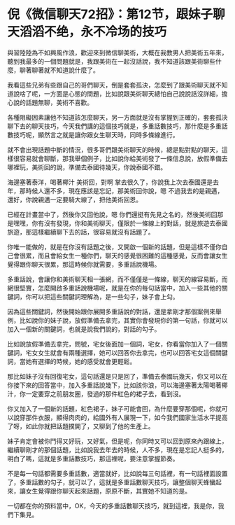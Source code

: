 # 倪《微信聊天72招》：第12节，跟妹子聊天滔滔不绝，永不冷场的技巧

與習陸陸為不如興風作浪，歡迎來到微信聊美術，大概在我教男人把美術五年來，聽到我最多的一個問題就是，我跟美術在一起沒話說，我不知道該跟美術聊些什麼，聊著聊著就不知道說什麼了。

我看這些兄弟有些跟自己的哥們聊天，倒是套套孤決，怎麼到了跟美術聊天就不知道說啥了呢，一方面是心態的問題，比如說跟美術聊天總怕自己說說話沒詳細，擔心說的話題無聊，美術不喜歡。

各種阻礙因素讓他不知道該怎麼聊天，另一方面就是沒有掌握到正確的，套套孤決聊下去的聊天技巧，今天我們講的這個技巧就是，多重話數技巧，那什麼是多重話數技巧呢，顯然言之就是讓你跟女生聊天時，同時多條線進行。

就不會出現話題中斷的情況，很多哥們跟美術聊天的時候，總是點對點的聊天，這樣很容易就會聊斷，那我舉個例子，比如說你給美術發了一條信息說，放假準備去哪裡玩，美術回的說，準備去泰國待幾天，你說泰國不錯。

海邊塞著泰洋，喝著椰汁 美術回，對啊 掌去很久了，你說我上次去泰國還是去年，那時候人還不多，現在應該是忘記，那美術回你說，嗯 不過我去的是親邁，還好，你說親邁一定要騎大線了，把他美術回恩。

已經在計畫當中了，然後你又回他說，嗯 你們還挺有先見之名的，然後美術回那是嘿嘿，你有沒有發現，你和美術聊天，僅限於一條線上的對話，就是旅遊去泰國旅遊，那這樣繼續聊下去的話，很容易就沒有話題了。

你唯一能做的，就是在你沒有話題之後，又開啟一個新的話題，但是這樣不僅你自己會很累，而且會給女生一種你們，聊天的感覺很困難的這種感覺，反而會讓女生覺得跟你聊天很累，那這時候你就需要，多重話說機場。

多重話說，會讓你和美術聊天相一張網，而不僅僅是一條線，聊天的線容易斷，而網很堅實，怎麼開啟多重話說機場呢，就是在你的每句話當中，加入一些其他的關鍵詞，你可以把這些關鍵詞理解為，是一些勾子，妹子會上勾。

因為這些關鍵詞，然後開始跟你展開多重話說的對話，還是拿剛才那個案例來舉例，比如說你的妹子說，放假準備去拿完，其實你會發現你的第一句話，你就可以加入一個新的關鍵詞，也就是說我們說的，對話的勾子。

比如說放假準備去拿完，問號，宅女後面加一個詞，宅女，你看當你加入了一個關鍵詞，宅女女生就會有兩種選擇，她可以回答你去拿完，也可以回答宅女這個關鍵詞，當她有選擇的時候，她的感受就會更輕鬆。

那比如妹子沒有回復宅女，這句話還是只是回了，準備去泰國玩幾天，你又可以在你接下來的回答當中，加入多重話說幾下，比如該你浪，可以海邊塞著太陽喝著椰汁，你一定要穿之前朋友圈，發過的那件紅色的裙子去，看到沒。

你又加入了一個新的話題，紅色裙子，妹子可能會回，為什麼要穿那個呢，你就可以說穿那件衣服，顯得肉肉的，給國外有人展現一下，如今我們國家生活水平提高了呀，如此你就把話題撲開了，又聊到了他的生產上。

妹子肯定會被你鬥得又好玩，又好氣，但是呢，你同時又可以回到原來內跟線上，繼續聊剛才的那個話題，比如說我去年去的時候，人不多，現在是忘記人挺多的，明白了嗎，這就是多重話數技巧，那這裡呢，要注意掌握節奏。

不是每一句話都需要多重話數，適當就好，比如說每三句話裡，有一句話裡面設置了，多重話數的勾子，就可以了，這就是多重話數聊天技巧，讓整個聊天蜂蠻起來，讓女生覺得跟你聊天起來話題，原原不斷，其實她不知道的是。

一切都在你的預料當中，OK，今天的多重話數聊天技巧，就到這裡，我是你，我們下集見。
